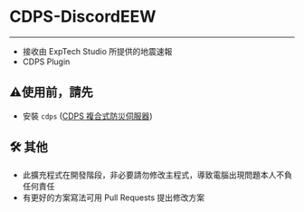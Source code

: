 # CDPS-DiscordEEW
------
- 接收由 ExpTech Studio 所提供的地震速報
- CDPS Plugin
## ⚠️使用前，請先
- 安裝 `cdps` ([CDPS 複合式防災伺服器](https://github.com/ExpTechTW/CDPS))
## 🛠️ 其他
- 此擴充程式在開發階段，非必要請勿修改主程式，導致電腦出現問題本人不負任何責任
- 有更好的方案寫法可用 Pull Requests 提出修改方案
